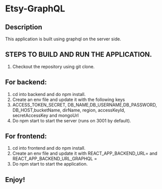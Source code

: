 # Etsy-GraphQL
## Description
  This application is built using graphql on the server side.
## STEPS TO BUILD AND RUN THE APPLICATION.
1. Checkout the repository using git clone.

## For backend:
1. cd into backend and do npm install.
2. Create an env file and update it with the following keys
3. ACCESS_TOKEN_SECRET, DB_NAME,DB_USERNAME,DB_PASSWORD, DB_HOST,bucketName, dirName, region, accessKeyId, secretAccessKey and mongoUrl
4. Do npm start to start the server (runs on 3001 by default).
## For frontend:
1. cd into frontend and do npm install.
2. Create an env file and update it with  REACT_APP_BACKEND_URL=<backendpath> and REACT_APP_BACKEND_URL_GRAPHQL = <backendgraphqlpath>
3. Do npm start to start the application.  

## Enjoy!
